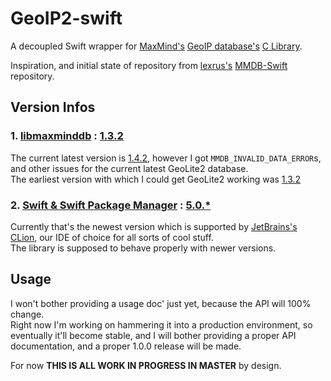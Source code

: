 # GeoIP2-swift

A decoupled Swift wrapper for 
[MaxMind's](https://www.maxmind.com/en/home) [GeoIP database's](https://dev.maxmind.com/geoip/geoip2/geolite2/)
[C Library](https://github.com/maxmind/libmaxminddb).

Inspiration, and initial state of repository from 
[lexrus's](https://github.com/lexrus) [MMDB-Swift](https://github.com/lexrus/MMDB-Swift) 
repository.

## Version Infos

### 1. [libmaxminddb](https://github.com/maxmind/libmaxminddb) : [1.3.2](https://github.com/maxmind/libmaxminddb/releases/tag/1.3.2)

The current latest version is 
[1.4.2](https://github.com/maxmind/libmaxminddb/releases/tag/1.4.2), however I 
got `MMDB_INVALID_DATA_ERROR`s, and other issues for the current latest GeoLite2
database.    
The earliest version with which I could get GeoLite2 working was 
[1.3.2](https://github.com/maxmind/libmaxminddb/releases/tag/1.3.2)

### 2. [Swift & Swift Package Manager](https://swift.org) : [5.0.*](https://github.com/apple/swift/releases/tag/swift-5.0.3-RELEASE)

Currently that's the newest version which is supported by 
[JetBrains's CLion](https://www.jetbrains.com/clion/), our IDE of choice for 
all sorts of cool stuff.    
The library is supposed to behave properly with newer versions. 

## Usage

I won't bother providing a usage doc' just yet, because the API will 100% change.  
Right now I'm working on hammering it into a production environment, so 
eventually it'll become stable, and I will bother providing a proper API 
documentation, and a proper 1.0.0 release will be made.

For now **THIS IS ALL WORK IN PROGRESS IN MASTER** by design. 